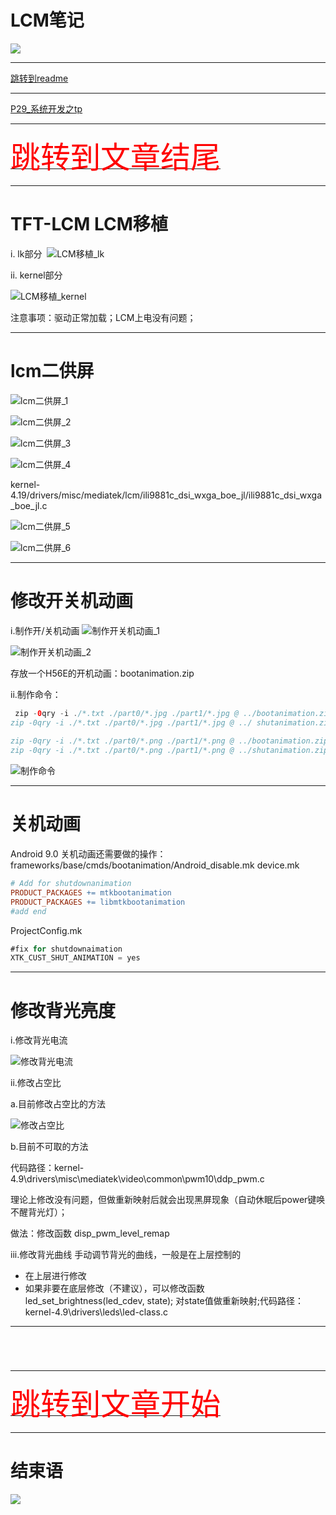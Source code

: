 # LCM笔记

<img src="../flower/flower_p29.png">

---

[跳转到readme](https://github.com/hfreeman2008/android_core_framework/blob/main/README-CN.md)

---

[P29_系统开发之tp](https://github.com/hfreeman2008/android_core_framework/blob/main/P29_%E7%B3%BB%E7%BB%9F%E5%BC%80%E5%8F%91%E4%B9%8Btp/%E7%B3%BB%E7%BB%9F%E5%BC%80%E5%8F%91%E4%B9%8Btp.md)

---

[<font face='黑体' color=#ff0000 size=40 >跳转到文章结尾</font>](#结束语)

---

# TFT-LCM  LCM移植

i. lk部分 
 ![LCM移植_lk](./image/LCM移植_lk.png)

ii. kernel部分 

 ![LCM移植_kernel](./image/LCM移植_kernel.png)

注意事项：驱动正常加载；LCM上电没有问题；


---

# lcm二供屏

![lcm二供屏_1](./image/lcm二供屏_1.png)
  
![lcm二供屏_2](./image/lcm二供屏_2.png)

![lcm二供屏_3](./image/lcm二供屏_3.png)

![lcm二供屏_4](./image/lcm二供屏_4.png)

kernel-4.19/drivers/misc/mediatek/lcm/ili9881c_dsi_wxga_boe_jl/ili9881c_dsi_wxga_boe_jl.c

![lcm二供屏_5](./image/lcm二供屏_5.png)

![lcm二供屏_6](./image/lcm二供屏_6.png)



---

# 修改开关机动画

i.制作开/关机动画
![制作开关机动画_1](./image/制作开关机动画_1.png)

![制作开关机动画_2](./image/制作开关机动画_2.png)

存放一个H56E的开机动画：bootanimation.zip

ii.制作命令：
```java
 zip -0qry -i ./*.txt ./part0/*.jpg ./part1/*.jpg @ ../bootanimation.zip *.txt part*
zip -0qry -i ./*.txt ./part0/*.jpg ./part1/*.jpg @ ../ shutanimation.zip *.txt part*
 
zip -0qry -i ./*.txt ./part0/*.png ./part1/*.png @ ../bootanimation.zip *.txt part*
zip -0qry -i ./*.txt ./part0/*.png ./part1/*.png @ ../shutanimation.zip *.txt part*
```

![制作命令](./image/制作命令.png)


---

# 关机动画
Android 9.0 关机动画还需要做的操作：
 
frameworks/base/cmds/bootanimation/Android_disable.mk
device.mk
```mk
# Add for shutdownanimation
PRODUCT_PACKAGES += mtkbootanimation
PRODUCT_PACKAGES += libmtkbootanimation
#add end
```

ProjectConfig.mk
```java
#fix for shutdownaimation
XTK_CUST_SHUT_ANIMATION = yes
```



---

# 修改背光亮度
i.修改背光电流

![修改背光电流](./image/修改背光电流.png)

ii.修改占空比

a.目前修改占空比的方法

![修改占空比](./image/修改占空比.png)

b.目前不可取的方法

代码路径：kernel-4.9\drivers\misc\mediatek\video\common\pwm10\ddp_pwm.c

理论上修改没有问题，但做重新映射后就会出现黑屏现象（自动休眠后power键唤不醒背光灯）；

做法：修改函数 disp_pwm_level_remap

iii.修改背光曲线
手动调节背光的曲线，一般是在上层控制的
- 在上层进行修改
- 如果非要在底层修改（不建议），可以修改函数 led_set_brightness(led_cdev, state); 对state值做重新映射;代码路径：kernel-4.9\drivers\leds\led-class.c

---

```java

```


```java

```


```java

```


```java

```



















---

[<font face='黑体' color=#ff0000 size=40 >跳转到文章开始</font>](#lcm笔记)

---

# 结束语

<img src="../Images/end_001.png">